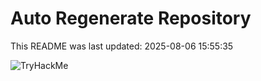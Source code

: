 # Auto Regenerate Repository

This README was last updated: 2025-08-06 15:55:35

 ![TryHackMe](https://tryhackme.com/badge/533634)